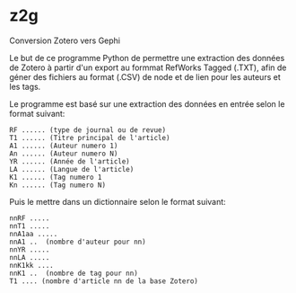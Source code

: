 # z2g
Conversion Zotero vers Gephi

Le but de ce programme Python de permettre une extraction des données de Zotero à partir d'un export au formmat RefWorks Tagged (.TXT),
afin de géner des fichiers au format (.CSV) de node et de lien pour les auteurs et les tags.

Le programme est basé sur une extraction des données en entrée selon le format suivant:

	RF ...... (type de journal ou de revue)
	T1 ...... (Titre principal de l'article)
	A1 ...... (Auteur numero 1)
	An ...... (Auteur numero N)
	YR ...... (Année de l'article)
	LA ...... (Langue de l'article)
	K1 ...... (Tag numero 1
	Kn ...... (Tag numero N)

Puis le mettre dans un dictionnaire selon le format suivant:

	nnRF .....
	nnT1 .....
	nnA1aa .....
	nnA1 ..  (nombre d'auteur pour nn)
	nnYR .....
	nnLA .....
	nnK1kk ....
	nnK1 ..  (nombre de tag pour nn)
	T1 .... (nombre d'article nn de la base Zotero)

